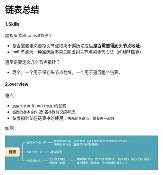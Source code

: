 # 链表总结

#### 1.Skills

虚拟头节点 or null节点？
- 是否需要定义虚拟头节点取决于遍历完成后**是否需要得到头节点地址**。
- null 节点为一种遍历后不易去除虚拟头节点的替代方法（如翻转链表）

通常需要定义几个节点指针？
- 两个。一个用于保存头节点地址，一个用于遍历整个链表。

#### 2.overview

重点：
- `虚拟头节点` 和 `null节点` 的使用
- `链表的基本操作` 及 各`特殊情况`的考虑
- 快慢指针法在链表中的使用：`快先到关键点，快慢再一起移`  

如图：  

![overview](imgs/2_9_1.jpg)
